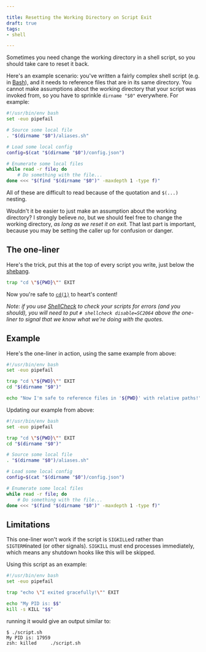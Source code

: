 ```yaml
---

title: Resetting the Working Directory on Script Exit
draft: true
tags:
- shell

---
```


Sometimes you need change the working directory in a shell script, so you should take care to reset it back.

Here's an example scenario: you've written a fairly complex shell script (e.g. in [Bash](https://www.gnu.org/software/bash/)), and it needs to reference files that are in its same directory. You cannot make assumptions about the working directory that your script was invoked from, so you have to sprinkle `dirname "$0"` everywhere. For example:

```bash
#!/usr/bin/env bash
set -euo pipefail

# Source some local file
. "$(dirname "$0")/aliases.sh"

# Load some local config
config=$(cat "$(dirname "$0")/config.json")

# Enumerate some local files
while read -r file; do
	# Do something with the file...
done <<< "$(find "$(dirname "$0")" -maxdepth 1 -type f)"
```

All of these are difficult to read because of the quotation and `$(...)` nesting.

Wouldn't it be easier to just make an assumption about the working directory? I strongly believe _no_, but we should feel free to change the working directory, _as long as we reset it on exit._ That last part is important, because you may be setting the caller up for confusion or danger.

## The one-liner

Here's the trick, put this at the top of every script you write, just below the [shebang](https://en.wikipedia.org/wiki/Shebang_(Unix)).

```bash
trap "cd \"${PWD}\"" EXIT
```

Now you're safe to [`cd(1)`](https://linux.die.net/man/1/cd) to heart's content!

_Note: if you use [ShellCheck](https://github.com/koalaman/shellcheck) to check your scripts for errors (and you should), you will need to put `# shellcheck disable=SC2064` above the one-liner to signal that we know what we're doing with the quotes._

## Example

Here's the one-liner in action, using the same example from above:

```bash
#!/usr/bin/env bash
set -euo pipefail

trap "cd \"${PWD}\"" EXIT
cd "$(dirname "$0")"

echo "Now I'm safe to reference files in '${PWD}' with relative paths!"
```

Updating our example from above:

```bash
#!/usr/bin/env bash
set -euo pipefail

trap "cd \"${PWD}\"" EXIT
cd "$(dirname "$0")"

# Source some local file
. "$(dirname "$0")/aliases.sh"

# Load some local config
config=$(cat "$(dirname "$0")/config.json")

# Enumerate some local files
while read -r file; do
	# Do something with the file...
done <<< "$(find "$(dirname "$0")" -maxdepth 1 -type f)"
```

## Limitations

This one-liner won't work if the script is `SIGKILL`ed rather than `SIGTERM`inated (or other signals). `SIGKILL` must end processes immediately, which means any shutdown hooks like this will be skipped.

Using this script as an example:

```bash
#!/usr/bin/env bash
set -euo pipefail

trap "echo \"I exited gracefully!\"" EXIT

echo "My PID is: $$"
kill -s KILL "$$"
```

running it would give an output similar to:

```shell
$ ./script.sh
My PID is: 17959
zsh: killed     ./script.sh
```
<!--stackedit_data:
eyJoaXN0b3J5IjpbODA3NDgwNDIwLDIwOTA0NTkwMTMsLTM1Nz
M3Njg3MV19
-->
